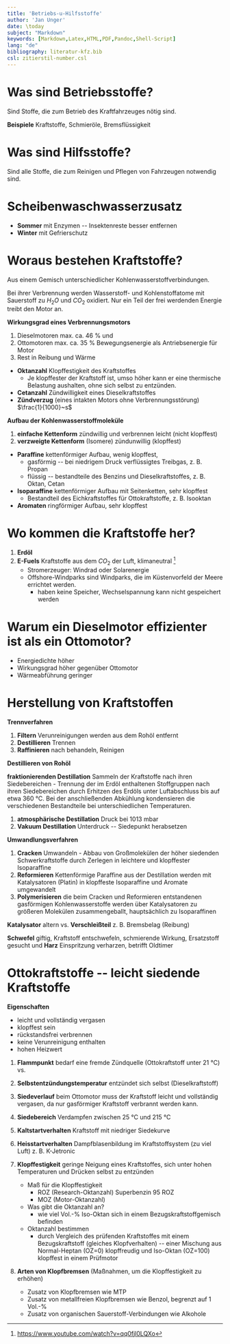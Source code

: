 ```yaml
---
title: 'Betriebs-u-Hilfsstoffe'
author: 'Jan Unger'
date: \today
subject: "Markdown"
keywords: [Markdown,Latex,HTML,PDF,Pandoc,Shell-Script]
lang: "de"
bibliography: literatur-kfz.bib 
csl: zitierstil-number.csl
---
```

<!--------------------------------------------------+
Dozent: Marc Limburg
Thema:  Betriebs- und Hilfsstoffe
Fachbuch ([@brand:2020:fachkundeKfz] S. 243)
Fachbuch ([@respondeck:2019:servicetechniker] S. 142)
Tabellenbuch ([@bell:2021:tabellenbuchKfz] S. 281)
FS ([@bell:2020:formelsammlung] S. 32 - 37)
#
## 
ju 20-5-22
+----------------------------------------------------->

# Was sind Betriebsstoffe?

Sind Stoffe, die zum Betrieb des Kraftfahrzeuges nötig sind.

**Beispiele** Kraftstoffe, Schmieröle, Bremsflüssigkeit

# Was sind Hilfsstoffe?

Sind alle Stoffe, die zum Reinigen und Pflegen von Fahrzeugen notwendig sind.

# Scheibenwaschwasserzusatz

- **Sommer** mit Enzymen -- Insektenreste besser entfernen
- **Winter** mit Gefrierschutz

# Woraus bestehen Kraftstoffe?

Aus einem Gemisch unterschiedlicher Kohlenwasserstoffverbindungen.

Bei ihrer Verbrennung werden Wasserstoff- und Kohlenstoffatome mit Sauerstoff zu $H_2O \text{ und } CO_2$ oxidiert. Nur ein Teil der frei werdenden Energie treibt den Motor an.

**Wirkungsgrad eines Verbrennungsmotors**

1. Dieselmotoren max. ca. 46 \% und
1. Ottomotoren max. ca. 35 \% Bewegungsenergie als Antriebsenergie für Motor
1. Rest in Reibung und Wärme

- **Oktanzahl** Klopffestigkeit des Kraftstoffes
    - Je klopffester der Kraftstoff ist, umso höher kann er eine thermische Belastung aushalten, ohne sich selbst zu entzünden.
- **Cetanzahl** Zündwilligkeit eines Dieselkraftstoffes
- **Zündverzug** (eines intakten Motors ohne Verbrennungsstörung) $\frac{1}{1000}~s$

**Aufbau der Kohlenwasserstoffmoleküle**

1. **einfache Kettenform**  zündwillig und verbrennen leicht (nicht klopffest) 
1. **verzweigte Kettenform** (Isomere) zündunwillig (klopffest)

- **Paraffine** kettenförmiger Aufbau, wenig klopffest, 
    - gasförmig -- bei niedrigem Druck verflüssigtes Treibgas, z. B. Propan
    - flüssig -- bestandteile des Benzins und Dieselkraftstoffes, z. B. Oktan, Cetan
- **Isoparaffine** kettenförmiger Aufbau mit Seitenketten, sehr klopffest 
    - Bestandteil des Eichkraftstoffes für Ottokraftstoffe, z. B. Isooktan
- **Aromaten** ringförmiger Aufbau, sehr klopffest 


# Wo kommen die Kraftstoffe her?

1. **Erdöl** 
1. **E-Fuels** Kraftstoffe aus dem $CO_2$ der Luft, klimaneutral [^1]
    - Stromerzeuger: Windrad oder Solarenergie 
    - Offshore-Windparks sind Windparks, die im Küstenvorfeld der Meere errichtet werden.  
        - haben keine Speicher, Wechselspannung kann nicht gespeichert werden

[^1]: <https://www.youtube.com/watch?v=qq0fjl0LQXo>

# Warum ein Dieselmotor effizienter ist als ein Ottomotor?

- Energiedichte höher
- Wirkungsgrad höher gegenüber Ottomotor 
- Wärmeabführung geringer

# Herstellung von Kraftstoffen

**Trennverfahren**

1. **Filtern** Verunreinigungen werden aus dem Rohöl entfernt
1. **Destillieren** Trennen 
1. **Raffinieren** nach behandeln, Reinigen

**Destillieren von Rohöl**

**fraktionierenden Destillation** Sammeln der Kraftstoffe nach ihren Siedebereichen
    - Trennung der im Erdöl enthaltenen Stoffgruppen nach ihren Siedebereichen durch Erhitzen des Erdöls unter Luftabschluss bis auf etwa 360 °C. Bei der anschließenden Abkühlung kondensieren die verschiedenen Bestandteile bei unterschiedlichen Temperaturen.

1. **atmosphärische Destillation** Druck bei 1013 mbar
1. **Vakuum Destillation** Unterdruck -- Siedepunkt herabsetzen

**Umwandlungsverfahren** 

1. **Cracken** Umwandeln - Abbau von Großmolekülen der höher siedenden Schwerkraftstoffe durch Zerlegen in leichtere und klopffester Isoparaffine
1. **Reformieren** Kettenförmige Paraffine aus der Destillation werden mit Katalysatoren (Platin) in klopffeste Isoparaffine und Aromate umgewandelt
1. **Polymerisieren** die beim Cracken und Reformieren entstandenen gasförmigen Kohlenwasserstoffe werden über Katalysatoren zu größeren Molekülen zusammengeballt, hauptsächlich zu Isoparaffinen

**Katalysator** altern vs. **Verschleißteil** z. B. Bremsbelag (Reibung)

**Schwefel** giftig, Kraftstoff entschwefeln, schmierende Wirkung, Ersatzstoff gesucht und **Harz** Einspritzung verharzen, betrifft Oldtimer

# Ottokraftstoffe -- leicht siedende Kraftstoffe

**Eigenschaften**

- leicht und vollständig vergasen 
- klopffest sein 
- rückstandsfrei verbrennen 
- keine Verunreinigung enthalten 
- hohen Heizwert 

1. **Flammpunkt** bedarf eine fremde Zündquelle (Ottokraftstoff unter 21 °C) vs. 
 
1. **Selbstentzündungstemperatur** entzündet sich selbst (Dieselkraftstoff)
 
1. **Siedeverlauf** beim Ottomotor muss der Kraftstoff leicht und vollständig vergasen, da nur gasförmiger Kraftstoff verbrannt werden kann.

1. **Siedebereich** Verdampfen zwischen 25 °C und 215 °C
 
1. **Kaltstartverhalten** Kraftstoff mit niedriger Siedekurve
 
1. **Heisstartverhalten** Dampfblasenbildung im Kraftstoffsystem (zu viel Luft) z. B. K-Jetronic 
 
1. **Klopffestigkeit** geringe Neigung eines Kraftstoffes, sich unter hohen Temperaturen und Drücken selbst zu entzünden
    - Maß für die Klopffestigkeit
        - ROZ (Research-Oktanzahl) Superbenzin 95 ROZ
        - MOZ (Motor-Oktanzahl)
    - Was gibt die Oktanzahl an?
        - wie viel Vol.-\% Iso-Oktan sich in einem Bezugskraftstoffgemisch befinden 
    - Oktanzahl bestimmen
        - durch Vergleich des prüfenden Kraftstoffes mit einem Bezugskraftstoff (gleiches Klopfverhalten) -- einer Mischung aus Normal-Heptan (OZ=0) klopffreudig und Iso-Oktan (OZ=100) klopffest in einem Prüfmotor


7. **Arten von Klopfbremsen** (Maßnahmen, um die Klopffestigkeit zu erhöhen)
    - Zusatz von Klopfbremsen wie MTP 
    - Zusatz von metallfreien Klopfbremsen wie Benzol, begrenzt auf 1 Vol.-\%
    - Zusatz von organischen Sauerstoff-Verbindungen wie Alkohole 